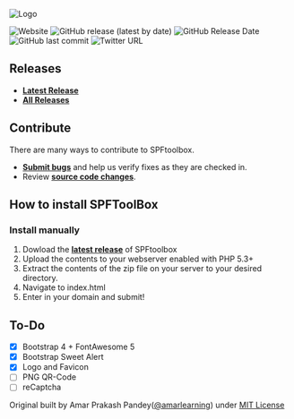 ![Logo](https://cdn.images.my.id/images/2019/10/17/08fa5dfbc51afc80d73248044ec6c67d.png "Logo shortmyid")

![Website](https://img.shields.io/website?style=flat-square&url=https%3A%2F%2Fshort.my.id)
![GitHub release (latest by date)](https://img.shields.io/github/v/release/GitKawanua/shortmyid?style=flat-square)
![GitHub Release Date](https://img.shields.io/github/release-date/GitKawanua/shortmyid?style=flat-square)
![GitHub last commit](https://img.shields.io/github/last-commit/GitKawanua/shortmyid?style=flat-square)
![Twitter URL](https://img.shields.io/twitter/url?style=flat-square&url=https%3A%2F%2Ftwitter.com%2FKawanuaCo)

## Releases

* **[Latest Release](https://github.com/GitKawanua/shortmyid/releases/latest)**
* **[All Releases](https://github.com/GitKawanua/shortmyid/releases)**

## Contribute

There are many ways to contribute to SPFtoolbox.
* **[Submit bugs](https://github.com/GitKawanua/shortmyid/issues)** and help us verify fixes as they are checked in.
* Review **[source code changes](https://github.com/GitKawanua/shortmyid/pulls)**.

## How to install SPFToolBox

### Install manually

1. Dowload the **[latest release](https://github.com/GitKawanua/shortmyid/releases/latest)** of SPFtoolbox
2. Upload the contents to your webserver enabled with PHP 5.3+
3. Extract the contents of the zip file on your server to your desired directory.
4. Navigate to index.html
5. Enter in your domain and submit!

## To-Do
- [x] Bootstrap 4 + FontAwesome 5
- [x] Bootstrap Sweet Alert
- [x] Logo and Favicon
- [ ] PNG QR-Code
- [ ] reCaptcha

Original built by Amar Prakash Pandey([@amarlearning](http://github.com/amarlearning)) under [MIT License](http://amarlearning.mit-license.org/) 
